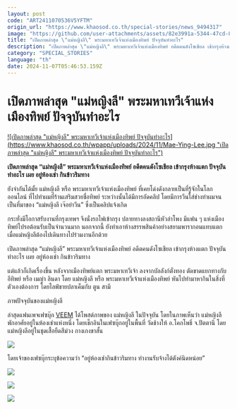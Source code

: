 ```yaml
---
layout: post
code: "ART2411070536V5YFTM"
origin_url: "https://www.khaosod.co.th/special-stories/news_9494317"
image: "https://github.com/user-attachments/assets/82e3991a-5344-47cd-85b5-02229b56cf84"
title: "เปิดภาพล่าสุด \"แม่หญิงลี\" พระมหาเทวีเจ้าแห่งเมืองทิพย์ ปัจจุบันทำอะไร"
description: "เปิดภาพล่าสุด \"แม่หญิงลี\" พระมหาเทวีเจ้าแห่งเมืองทิพย์ อดีตคนดังโซเชียล เข้ากรุงห้างแตก ปัจจุบันทำอะไร เผย อยู่ห้องเช่า กินข้าวริมทาง"
category: "SPECIAL_STORIES"
language: "th"
date: 2024-11-07T05:46:53.159Z
---
```


# เปิดภาพล่าสุด "แม่หญิงลี" พระมหาเทวีเจ้าแห่งเมืองทิพย์ ปัจจุบันทำอะไร

[![เปิดภาพล่าสุด "แม่หญิงลี" พระมหาเทวีเจ้าแห่งเมืองทิพย์ ปัจจุบันทำอะไร](https://www.khaosod.co.th/wpapp/uploads/2024/11/Mae-Ying-Lee.jpg "เปิดภาพล่าสุด "แม่หญิงลี" พระมหาเทวีเจ้าแห่งเมืองทิพย์ ปัจจุบันทำอะไร")](https://www.khaosod.co.th/wpapp/uploads/2024/11/Mae-Ying-Lee.jpg)

**เปิดภาพล่าสุด “แม่หญิงลี” พระมหาเทวีเจ้าแห่งเมืองทิพย์ อดีตคนดังโซเชียล เข้ากรุงห้างแตก ปัจจุบันทำอะไร เผย อยู่ห้องเช่า กินข้าวริมทาง**

ยังจำกันได้มั้ย แม่หญิงลี หรือ พระมหาเทวีเจ้าแห่งเมืองทิพย์ ที่เคยโด่งดังกลายเป็นที่รู้จักในโลกออนไลน์ ที่ไปทำผมที่ร้านเสริมสวยชื่อทิพย์ ระหว่างนั้นได้มีการอัดคลิป โดยมีการวีนใส่ช่างทำผมจนเป็นที่มาของ “แม่หญิงลี เจ๊อย่าวีน” ซึ่งเป็นคลิปแจ้งเกิด

กระทั่งมีโอกาสรับงานที่กรุงเทพฯ จึงนั่งรถไฟเข้ากรุง ปลายทางลงสถานีหัวลำโพง มีแฟน ๆ แห่งเมืองทิพย์ไปรอต้อนรับเป็นจำนวนมาก นอกจากนี้ ยังทำเอาห้างสรรพสินค้าอย่างสยามพารากอนแทบแตก เมื่อแม่หญิงลีต้องไปเดินทางไปร่วมงานอีกด้วย

เปิดภาพล่าสุด “แม่หญิงลี” พระมหาเทวีเจ้าแห่งเมืองทิพย์ อดีตคนดังโซเชียล เข้ากรุงห้างแตก ปัจจุบันทำอะไร เผย อยู่ห้องเช่า กินข้าวริมทาง

แต่แล้วก็เกิดเรื่องขึ้น หลังจากเมืองทิพย์แตก พระมหาเทวีเจ้า ลงจากบัลลังก์ตั่งทอง ตัดขาดแยกทางกับ อีทิพย์ หรือ เมญ่า ลินดา โดย แม่หญิงลี หรือ พระมหาเทวีเจ้าแห่งเมืองทิพย์ หันไปทำมาหากินในสิ่งที่ตัวเองต้องการ โดยไลฟ์ขายปลาเค็มกับ ตูน สามี

ภาพปัจจุบันของแม่หญิงลี

ล่าสุดแฟนเพจเฟซบุ๊ก [VEEM](https://www.facebook.com/Lindameayasalon) ได้โพสต์ภาพของ แม่หญิงลี ในปัจจุบัน โดยในภาพเห็นว่า แม่หญิงลี พักอาศัยอยู่ในห้องเช่าแห่งหนึ่ง โดยเช็กอินในเฟซบุ๊กอยู่ในพื้นที่ วัดช้างให้ อ.โคกโพธิ์ จ.ปัตตานี โดยแม่หญิงลีอยู่ในชุดเสื้อยืดสีม่วง กางเกงขาสั้น

[![](https://www.khaosod.co.th/wpapp/uploads/2024/11/7-ลี3.jpg)](https://www.khaosod.co.th/wpapp/uploads/2024/11/7-ลี3.jpg)

โดยเจ้าของเฟซบุ๊กระบุข้อความว่า “อยู่ห้องเช่ากินข้าวริมทาง ทำงานรับจ้างได้ตังค์นิดหน่อย”

[![](https://www.khaosod.co.th/wpapp/uploads/2024/11/7-ลี4.jpg)](https://www.khaosod.co.th/wpapp/uploads/2024/11/7-ลี4.jpg)

[![](https://www.khaosod.co.th/wpapp/uploads/2024/11/7-ลี5.jpg)](https://www.khaosod.co.th/wpapp/uploads/2024/11/7-ลี5.jpg)

[![](https://www.khaosod.co.th/wpapp/uploads/2024/11/7-ลี6.jpg)](https://www.khaosod.co.th/wpapp/uploads/2024/11/7-ลี6.jpg)